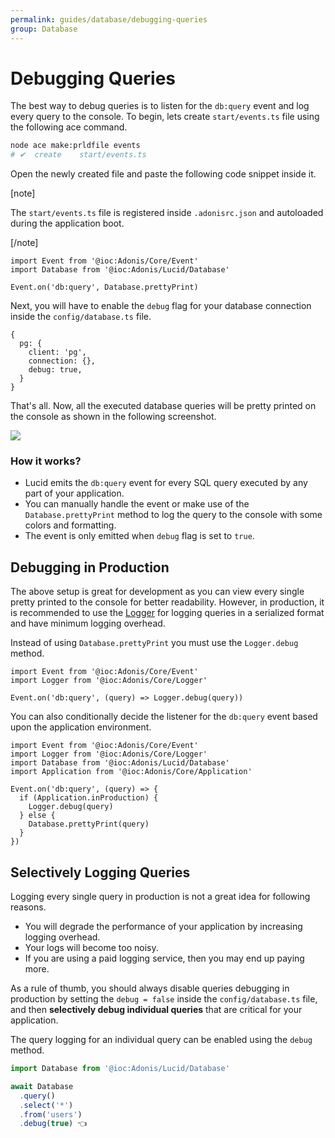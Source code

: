 ```yaml
---
permalink: guides/database/debugging-queries
group: Database
---
```


# Debugging Queries
The best way to debug queries is to listen for the `db:query` event and log every query to the console. To begin, lets create `start/events.ts` file using the following ace command.

```sh
node ace make:prldfile events
# ✔  create    start/events.ts
```

Open the newly created file and paste the following code snippet inside it.

[note]

The `start/events.ts` file is registered inside `.adonisrc.json` and autoloaded during the application boot.

[/note]

```ts{}{start/events.ts}
import Event from '@ioc:Adonis/Core/Event'
import Database from '@ioc:Adonis/Lucid/Database'

Event.on('db:query', Database.prettyPrint)
```

Next, you will have to enable the `debug` flag for your database connection inside the `config/database.ts` file.

```ts{5}{config/database.ts}
{
  pg: {
    client: 'pg',
    connection: {},
    debug: true,
  }
}
```

That's all. Now, all the executed database queries will be pretty printed on the console as shown in the following screenshot.

![](https://res.cloudinary.com/adonis-js/image/upload/v1596793952/adonisjs.com/query-events_cdxsku.png)

### How it works?

- Lucid emits the `db:query` event for every SQL query executed by any part of your application.
- You can manually handle the event or make use of the `Database.prettyPrint` method to log the query to the console with some colors and formatting.
- The event is only emitted when `debug` flag is set to `true`.

## Debugging in Production
The above setup is great for development as you can view every single pretty printed to the console for better readability. However, in production, it is recommended to use the [Logger](/guides/logger) for logging queries in a serialized format and have minimum logging overhead.

Instead of using `Database.prettyPrint` you must use the `Logger.debug` method.

```ts{}{start/events.ts}
import Event from '@ioc:Adonis/Core/Event'
import Logger from '@ioc:Adonis/Core/Logger'

Event.on('db:query', (query) => Logger.debug(query))
```

You can also conditionally decide the listener for the `db:query` event based upon the application environment.

```ts{7-11}{start/events.ts}
import Event from '@ioc:Adonis/Core/Event'
import Logger from '@ioc:Adonis/Core/Logger'
import Database from '@ioc:Adonis/Lucid/Database'
import Application from '@ioc:Adonis/Core/Application'

Event.on('db:query', (query) => {
  if (Application.inProduction) {
    Logger.debug(query)
  } else {
    Database.prettyPrint(query)
  }
})
```

## Selectively Logging Queries
Logging every single query in production is not a great idea for following reasons.

- You will degrade the performance of your application by increasing logging overhead.
- Your logs will become too noisy.
- If you are using a paid logging service, then you may end up paying more.

As a rule of thumb, you should always disable queries debugging in production by setting the `debug = false` inside the `config/database.ts` file, and then **selectively debug individual queries** that are critical for your application.

The query logging for an individual query can be enabled using the `debug` method.

```ts
import Database from '@ioc:Adonis/Lucid/Database'

await Database
  .query()
  .select('*')
  .from('users')
  .debug(true) 👈
```
